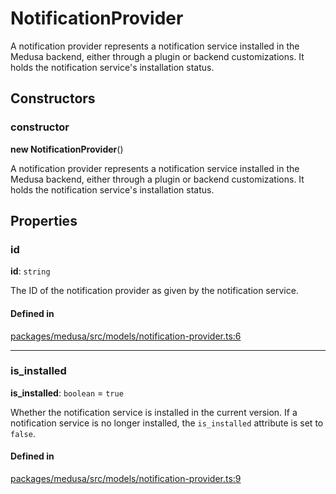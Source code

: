 # NotificationProvider

A notification provider represents a notification service installed in the Medusa backend, either through a plugin or backend customizations. It holds the notification service's installation status.

## Constructors

### constructor

**new NotificationProvider**()

A notification provider represents a notification service installed in the Medusa backend, either through a plugin or backend customizations. It holds the notification service's installation status.

## Properties

### id

 **id**: `string`

The ID of the notification provider as given by the notification service.

#### Defined in

[packages/medusa/src/models/notification-provider.ts:6](https://github.com/medusajs/medusa/blob/e39010127/packages/medusa/src/models/notification-provider.ts#L6)

___

### is\_installed

 **is\_installed**: `boolean` = `true`

Whether the notification service is installed in the current version. If a notification service is no longer installed, the `is_installed` attribute is set to `false`.

#### Defined in

[packages/medusa/src/models/notification-provider.ts:9](https://github.com/medusajs/medusa/blob/e39010127/packages/medusa/src/models/notification-provider.ts#L9)
